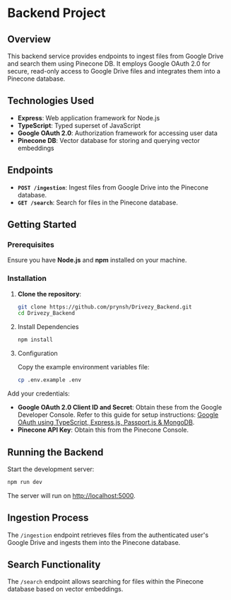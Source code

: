 # Backend Project

## Overview

This backend service provides endpoints to ingest files from Google Drive and search them using Pinecone DB. It employs Google OAuth 2.0 for secure, read-only access to Google Drive files and integrates them into a Pinecone database.

## Technologies Used

- **Express**: Web application framework for Node.js
- **TypeScript**: Typed superset of JavaScript
- **Google OAuth 2.0**: Authorization framework for accessing user data
- **Pinecone DB**: Vector database for storing and querying vector embeddings

## Endpoints

- **`POST /ingestion`**: Ingest files from Google Drive into the Pinecone database.
- **`GET /search`**: Search for files in the Pinecone database.

## Getting Started

### Prerequisites

Ensure you have **Node.js** and **npm** installed on your machine.

### Installation

1. **Clone the repository**:

   ```sh
   git clone https://github.com/prynsh/Drivezy_Backend.git
   cd Drivezy_Backend

2. Install Dependencies
   ```sh
   npm install
   ```

3. Configuration

   Copy the example environment variables file:
   ```sh
   cp .env.example .env
   ```

Add your credentials:
- **Google OAuth 2.0 Client ID and Secret**: Obtain these from the Google Developer Console. Refer to this guide for setup instructions: [Google OAuth using TypeScript, Express.js, Passport.js & MongoDB](#).
- **Pinecone API Key**: Obtain this from the Pinecone Console.

## Running the Backend
Start the development server:
```sh
npm run dev
```
The server will run on [http://localhost:5000](http://localhost:5000).


## Ingestion Process
The `/ingestion` endpoint retrieves files from the authenticated user's Google Drive and ingests them into the Pinecone database.

## Search Functionality
The `/search` endpoint allows searching for files within the Pinecone database based on vector embeddings.
